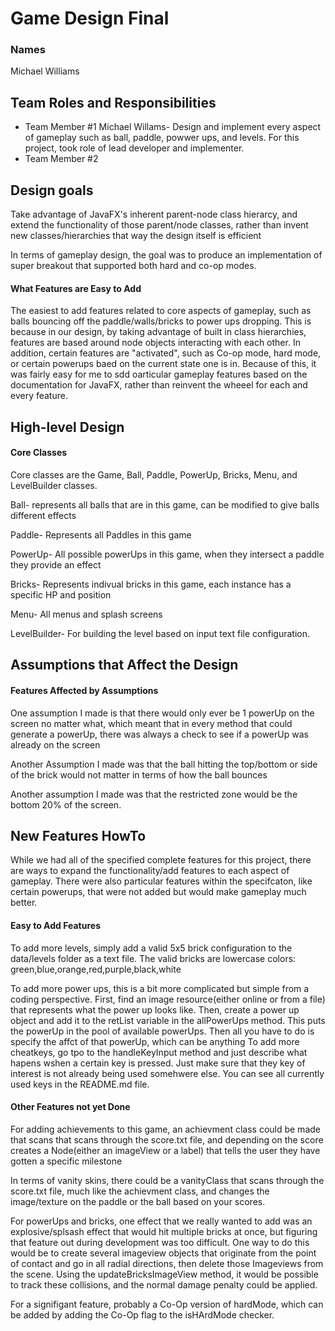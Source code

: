 # Game Design Final
### Names
Michael Williams
## Team Roles and Responsibilities

 * Team Member #1
Michael Willams- Design and implement every aspect of gameplay such as ball, paddle, powwer ups, and levels. For this project, took role of lead developer and implementer.
 * Team Member #2


## Design goals
Take advantage of JavaFX's inherent parent-node class hierarcy, and extend the functionality of those parent/node classes, rather than invent new classes/hierarchies that way the design itself is efficient

In terms of gameplay design, the goal was to produce an implementation of super breakout that supported both hard and co-op modes.

#### What Features are Easy to Add
The easiest to add features related to core aspects of gameplay, such as balls bouncing off the paddle/walls/bricks to power ups dropping. This is because in our design, by taking advantage of built in class hierarchies, features are based around node objects interacting with each other. In addition, certain features are "activated", such as Co-op mode, hard mode, or certain powerups baed on the current state one is in. Because of this, it was fairly easy for me to sdd oarticular gameplay features based on the documentation for JavaFX, rather than reinvent the wheeel for each and every feature.

## High-level Design

#### Core Classes
Core classes are the Game, Ball, Paddle, PowerUp, Bricks, Menu, and LevelBuilder classes.

Ball- represents all balls that are in this game, can be modified to give balls different effects

Paddle- Represents all Paddles in this game

PowerUp- All possible powerUps in this game, when they intersect a paddle they provide an effect

Bricks- Represents indivual bricks in this game, each instance has a specific HP and position

Menu- All menus and splash screens

LevelBuilder- For building the level based on input text file configuration.

## Assumptions that Affect the Design

#### Features Affected by Assumptions
One assumption I made is that there would only ever be 1 powerUp on the screen no matter what, which meant that in every method that could generate a powerUp, there was always a check to see if a powerUp was already on the screen

Another Assumption I made was that the ball hitting the top/bottom or side of the brick would not matter in terms of how the ball bounces

Another assumption I made was that the restricted zone would  be the bottom 20% of the screen.



## New Features HowTo
While we had all of the specified complete features for this project, there are ways to expand the functionality/add features to each aspect of gameplay. There were also particular features within the specifcaton, like certain powerups, that were not added but would make gameplay much better.




#### Easy to Add Features
To add more levels, simply add a valid 5x5 brick configuration to the data/levels folder as a text file. The valid bricks are lowercase colors: green,blue,orange,red,purple,black,white

To add more power ups, this is a bit more complicated but simple from a coding perspective. First, find an image resource(either online or from a file) that represents what the power up looks like. 
Then, create a power up object and add it to the retList variable in the allPowerUps method. This puts the powerUp in the pool of available powerUps. Then all you have to do is specify the affct of that powerUp, which can be anything
To add more cheatkeys, go tpo to the handleKeyInput method and just describe what hapens wshen a certain key is pressed. Just make sure that they key of interest is not already being used somehwere else. You can see all currently used keys in the README.md file.

#### Other Features not yet Done
For adding achievements to this game, an achievment class could be made that scans that scans through the score.txt file, and depending on the score creates a Node(either an imageView or a label) that tells the user they have gotten a specific milestone

In terms of vanity skins, there could be a vanityClass that scans through the score.txt file, much like the achievment class, and changes the image/texture on the paddle or the ball based on your scores.

For powerUps and bricks, one effect that we really wanted to add was an explosive/splsash effect that would hit multiple bricks at once, but figuring that feature out during development was too difficult. One way to do this would be to create several imageview objects that originate from the point of contact and go in all radial directions, then delete those Imageviews from the scene. Using the updateBricksImageView method, it would be possible to track these collisions, and the normal damage penalty could be applied.

For a signifigant feature, probably a Co-Op version of hardMode, which can be added by adding the Co-Op flag to the isHArdMode checker. 
